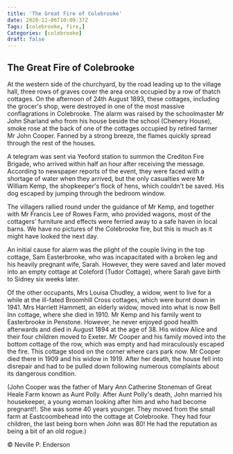 ```yaml
---
title: 'The Great Fire of Colebrooke'
date: 2020-11-06T10:09:37Z
Tags: [colebrooke, fire,]
Categories: [colebrooke]
draft: false
---
```

## The Great Fire of Colebrooke

At the western side of the churchyard, by the road leading up to the village hall, three rows of graves cover the area once occupied by a row of thatch cottages.
   On the afternoon of 24th August 1893, these cottages, including the grocer's shop, were destroyed in one of the most massive conflagrations in Colebrooke. The alarm was raised by the schoolmaster Mr John Sharland who from his house beside the school (Chenery House), smoke rose at the back of one of the cottages occupied by retired farmer Mr John Cooper. Fanned by a strong breeze, the flames quickly spread through the rest of the houses. 

 A telegram was sent via Yeoford station to summon the Crediton Fire Brigade, who arrived within half an hour after receiving the message. According to newspaper reports of the event, they were faced with a shortage of water when they arrived, but the only casualties were Mr William Kemp, the shopkeeper's flock of hens, which couldn't be saved. His dog escaped by jumping through the bedroom window.

   The villagers rallied round under the guidance of Mr Kemp, and together with Mr Francis Lee of Rowes Farm, who provided wagons, most of the cottagers' furniture and effects were ferried away to a safe haven in local barns. 
We have no pictures of the Colebrooke fire, but this is much as it might have looked the next day.

 An initial cause for alarm was the plight of the couple living in the top cottage, Sam Easterbrooke, who was incapacitated with a broken leg and his heavily pregnant wife, Sarah. However, they were saved and later moved into an empty cottage at Coleford (Tudor Cottage), where Sarah gave birth to Sidney six weeks later. 

 Of the other occupants, Mrs Louisa Chudley, a widow, went to live for a while at the ill-fated Broomhill Cross cottages, which were burnt down in 1941.   Mrs Harriett Hammett, an elderly widow, moved into what is now Bell Inn cottage, where she died in 1910. Mr Kemp and his family went to Easterbrooke in Penstone. However, he never enjoyed good health afterwards and died in August 1894 at the age of 38.    His widow Alice and their four children moved to Exeter. Mr Cooper and his family moved into the bottom cottage of the row, which was empty and had miraculously escaped the fire. This cottage stood on the corner where cars park now. Mr Cooper died there in 1909 and his widow in 1919. After her death, the house fell into disrepair and had to be pulled down following numerous complaints about its dangerous condition.

(John Cooper was the father of Mary Ann Catherine Stoneman of Great Heale Farm known as Aunt Polly. After Aunt Polly's death, John married his housekeeper, a young woman looking after him and who had become pregnant!!. She was some 40 years younger. They moved from the small farm at Eastcoombehead into the cottage at Colebrooke. They had four children, the last being born when John was 80! He had the reputation as being a bit of an old rogue.)

© Neville P. Enderson

